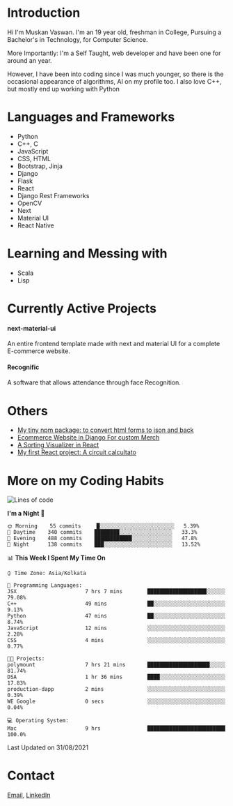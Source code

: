 <!-- - I’m currently working on:
&nbsp;&nbsp;&nbsp;&nbsp;&nbsp;&nbsp; *Circuits*[https://muskanvaswan.github.io/circuits] which, as the name suggests,  is a calculator for solving circuits with ease. This is my first React project
#### I’m currently learning : 
&nbsp;&nbsp;&nbsp;&nbsp;&nbsp;&nbsp; React.js
#### Ask me about:
&nbsp;&nbsp;&nbsp;&nbsp;&nbsp;&nbsp; Anything
#### How to reach me:
&nbsp;&nbsp;&nbsp;&nbsp;&nbsp;&nbsp; Email[mailto:muskanvaswan@gmail.com] LinkedIn[https://www.linkedin.com/in/muskan-vaswan?lipi=urn%3Ali%3Apage%3Ad_flagship3_profile_view_base_contact_details%3B%2FQpdlv5fQ12Ru4DkW2TysA%3D%3D]
#### Pronouns:
&nbsp;&nbsp;&nbsp;&nbsp;&nbsp;&nbsp; Her -->

# Introduction
Hi I'm Muskan Vaswan.
I'm an 19 year old,
freshman in College,
Pursuing a Bachelor's in Technology, for Computer Science.

More Importantly: I'm a Self Taught, web developer and have been one for around an year.

However, I have been into coding since I was much younger, so there is the occasional appearance of algorithms, AI on my profile too. I also love C++, but mostly end up working with Python


# Languages and Frameworks

- Python
- C++, C
- JavaScript
- CSS, HTML 
- Bootstrap, Jinja
- Django
- Flask
- React 
- Django Rest Frameworks
- OpenCV
- Next
- Material UI
- React Native

# Learning and Messing with 

- Scala 
- Lisp

# Currently Active Projects

#### next-material-ui
An entire frontend template made with next and material UI for a complete E-commerce website.

#### Recognific
A software that allows attendance through face Recognition.

# Others
- [My tiny npm package: to convert html forms to json and back](https://www.npmjs.com/package/forms-dynamically)
- [Ecommerce Website in Django For custom Merch](https://merch-commerce.herokuapp.com/)
- [A Sorting Visualizer in React](https://muskanvaswan.github.io/SortingVisualizer/)
- [My first React project: A circuit calcultato](https://muskanvaswan.github.io/circuits)

# More on my Coding Habits

<!--START_SECTION:waka-->
![Lines of code](https://img.shields.io/badge/From%20Hello%20World%20I%27ve%20Written-400378%20lines%20of%20code-blue)

**I'm a Night 🦉** 

```text
🌞 Morning    55 commits     █░░░░░░░░░░░░░░░░░░░░░░░░   5.39% 
🌆 Daytime    340 commits    ████████░░░░░░░░░░░░░░░░░   33.3% 
🌃 Evening    488 commits    ████████████░░░░░░░░░░░░░   47.8% 
🌙 Night      138 commits    ███░░░░░░░░░░░░░░░░░░░░░░   13.52%

```


📊 **This Week I Spent My Time On** 

```text
⌚︎ Time Zone: Asia/Kolkata

💬 Programming Languages: 
JSX                      7 hrs 7 mins        ███████████████████░░░░░░   79.08% 
C++                      49 mins             ██░░░░░░░░░░░░░░░░░░░░░░░   9.13% 
Python                   47 mins             ██░░░░░░░░░░░░░░░░░░░░░░░   8.74% 
JavaScript               12 mins             ░░░░░░░░░░░░░░░░░░░░░░░░░   2.28% 
CSS                      4 mins              ░░░░░░░░░░░░░░░░░░░░░░░░░   0.77%

🐱‍💻 Projects: 
polymount                7 hrs 21 mins       ████████████████████░░░░░   81.74% 
DSA                      1 hr 36 mins        ████░░░░░░░░░░░░░░░░░░░░░   17.83% 
production-dapp          2 mins              ░░░░░░░░░░░░░░░░░░░░░░░░░   0.39% 
WE Google                0 secs              ░░░░░░░░░░░░░░░░░░░░░░░░░   0.04%

💻 Operating System: 
Mac                      9 hrs               █████████████████████████   100.0%

```


 Last Updated on 31/08/2021
<!--END_SECTION:waka-->

# Contact

[Email](mailto:muskanvaswan@gmail.com), [LinkedIn](https://www.linkedin.com/in/muskan-vaswan?lipi=urn%3Ali%3Apage%3Ad_flagship3_profile_view_base_contact_details%3B%2FQpdlv5fQ12Ru4DkW2TysA%3D%3D)



